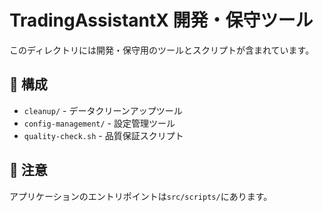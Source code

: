 # TradingAssistantX 開発・保守ツール

このディレクトリには開発・保守用のツールとスクリプトが含まれています。

## 📁 構成
- `cleanup/` - データクリーンアップツール
- `config-management/` - 設定管理ツール  
- `quality-check.sh` - 品質保証スクリプト

## 🚫 注意
アプリケーションのエントリポイントは`src/scripts/`にあります。